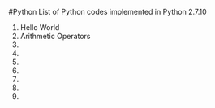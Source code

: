 #Python
List of Python codes implemented in Python 2.7.10
<ol>
<li>Hello World</li>
<li>Arithmetic Operators</li>
<li></li>
<li></li>
<li></li>
<li></li>
<li></li>
<li></li>
<li></li>
